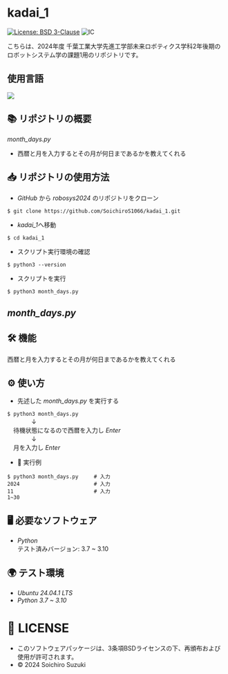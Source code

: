 # kadai_1
[![License: BSD 3-Clause](https://img.shields.io/badge/License-BSD%203--Clause-blue.svg)](https://opensource.org/licenses/BSD-3-Clause)
![IC](https://github.com/SoichiroS1066/kadai_1/actions/workflows/test_month_days.yml/badge.svg)

こちらは、2024年度 千葉工業大学先進工学部未来ロボティクス学科2年後期のロボットシステム学の課題1用のリポジトリです。

## 使用言語
<img src="https://img.shields.io/badge/-Python-yellow.svg?logo=python&style=for-the-badge">

## 📚 リポジトリの概要
*month_days.py*
- 西暦と月を入力するとその月が何日まであるかを教えてくれる


## 📥 リポジトリの使用方法
- *GitHub* から *robosys2024* のリポジトリをクローン  
```
$ git clone https://github.com/SoichiroS1066/kadai_1.git
```  
- *kadai_1*へ移動
```
$ cd kadai_1
```
- スクリプト実行環境の確認
```
$ python3 --version
```
- スクリプトを実行
```
$ python3 month_days.py
```

## *month_days.py*

## 🛠️ 機能
西暦と月を入力するとその月が何日まであるかを教えてくれる

## ⚙️ 使い方
- 先述した *month_days.py* を実行する  
  
`$ python3 month_days.py`  
　　　　↓  
　待機状態になるので西暦を入力し *Enter*  
　　　　↓  
　月を入力し *Enter*  
  
- 📜 実行例
```
$ python3 month_days.py     # 入力
2024                        # 入力
11                          # 入力
1~30
```

## 🖥️ 必要なソフトウェア
- *Python*  
テスト済みバージョン: 3.7 ~ 3.10

## 🌍 テスト環境
- *Ubuntu 24.04.1 LTS*
- *Python 3.7 ~ 3.10*

# 📄 LICENSE
- このソフトウェアパッケージは、3条項BSDライセンスの下、再頒布および使用が許可されます。
- © 2024 Soichiro Suzuki
